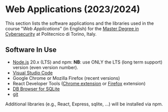 # Web Applications (2023/2024)

This section lists the software applications and the libraries used in the course "_Web Applications_" (in English) for the [Master Degree in Cybersecurity](https://www.polito.it/en/education/master-s-degree-programmes/cybersecurity) at Politecnico di Torino, Italy.

## Software In Use

- [Node.js](https://nodejs.org/en/) 20.x (LTS) and npm: **NB**: use ONLY the LTS (long term support) version (even version number).
- [Visual Studio Code](https://code.visualstudio.com)
- Google Chrome or Mozilla Firefox (recent versions)
- React Developer Tools ([Chrome extension](https://chrome.google.com/webstore/detail/react-developer-tools/fmkadmapgofadopljbjfkapdkoienihi?hl=en) or [Firefox](https://addons.mozilla.org/en-US/firefox/addon/react-devtools) extension)
- [DB Browser for SQLite](https://sqlitebrowser.org)
- [git](https://git-scm.com)

Additional libraries (e.g., React, Express, sqlite, ...) will be installed via npm.


